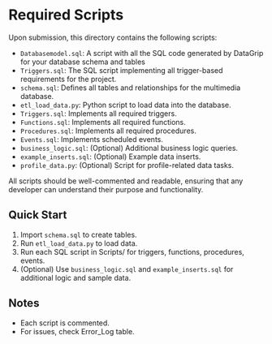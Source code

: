 # Required Scripts

Upon submission, this directory contains the following scripts:

- `Databasemodel.sql`: A script with all the SQL code generated by DataGrip for your database schema and tables
- `Triggers.sql`: The SQL script implementing all trigger-based requirements for the project.
- `schema.sql`: Defines all tables and relationships for the multimedia database.
- `etl_load_data.py`: Python script to load data into the database.
- `Triggers.sql`: Implements all required triggers.
- `Functions.sql`: Implements all required functions.
- `Procedures.sql`: Implements all required procedures.
- `Events.sql`: Implements scheduled events.
- `business_logic.sql`: (Optional) Additional business logic queries.
- `example_inserts.sql`: (Optional) Example data inserts.
- `profile_data.py`: (Optional) Script for profile-related data tasks.


All scripts should be well-commented and readable,
ensuring that any developer can understand their purpose and functionality.

## Quick Start

1. Import `schema.sql` to create tables.
2. Run `etl_load_data.py` to load data.
3. Run each SQL script in Scripts/ for triggers, functions, procedures, events.
4. (Optional) Use `business_logic.sql` and `example_inserts.sql` for additional logic and sample data.

## Notes
- Each script is commented.
- For issues, check Error_Log table.
